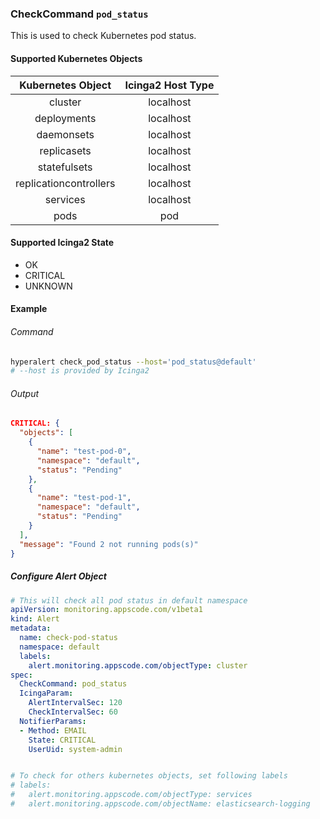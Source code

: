 ### CheckCommand `pod_status`

This is used to check Kubernetes pod status.

#### Supported Kubernetes Objects

| Kubernetes Object      | Icinga2 Host Type |
| :---:                  | :---:             |
| cluster                | localhost         |
| deployments            | localhost         |
| daemonsets             | localhost         |
| replicasets            | localhost         |
| statefulsets           | localhost         |
| replicationcontrollers | localhost         |
| services               | localhost         |
| pods                   | pod               |

#### Supported Icinga2 State

* OK
* CRITICAL
* UNKNOWN

#### Example
###### Command
```sh
hyperalert check_pod_status --host='pod_status@default'
# --host is provided by Icinga2
```
###### Output
```json
CRITICAL: {
  "objects": [
    {
      "name": "test-pod-0",
      "namespace": "default",
      "status": "Pending"
    },
    {
      "name": "test-pod-1",
      "namespace": "default",
      "status": "Pending"
    }
  ],
  "message": "Found 2 not running pods(s)"
}
```

##### Configure Alert Object
```yaml
# This will check all pod status in default namespace
apiVersion: monitoring.appscode.com/v1beta1
kind: Alert
metadata:
  name: check-pod-status
  namespace: default
  labels:
    alert.monitoring.appscode.com/objectType: cluster
spec:
  CheckCommand: pod_status
  IcingaParam:
    AlertIntervalSec: 120
    CheckIntervalSec: 60
  NotifierParams:
  - Method: EMAIL
    State: CRITICAL
    UserUid: system-admin


# To check for others kubernetes objects, set following labels
# labels:
#   alert.monitoring.appscode.com/objectType: services
#   alert.monitoring.appscode.com/objectName: elasticsearch-logging
```
